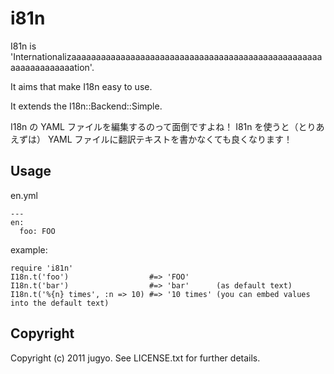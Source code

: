 i81n
====

I81n is 'Internationalizaaaaaaaaaaaaaaaaaaaaaaaaaaaaaaaaaaaaaaaaaaaaaaaaaaaaaaaaaaaaaaaation'.

It aims that make I18n easy to use.

It extends the I18n::Backend::Simple.

I18n の YAML ファイルを編集するのって面倒ですよね！
I81n を使うと（とりあえずは） YAML ファイルに翻訳テキストを書かなくても良くなります！

Usage
----

en.yml

    ---
    en:
      foo: FOO

example:

    require 'i81n'
    I18n.t('foo')                  #=> 'FOO'
    I18n.t('bar')                  #=> 'bar'      (as default text)
    I18n.t('%{n} times', :n => 10) #=> '10 times' (you can embed values into the default text)

Copyright
----

Copyright (c) 2011 jugyo. See LICENSE.txt for further details.
